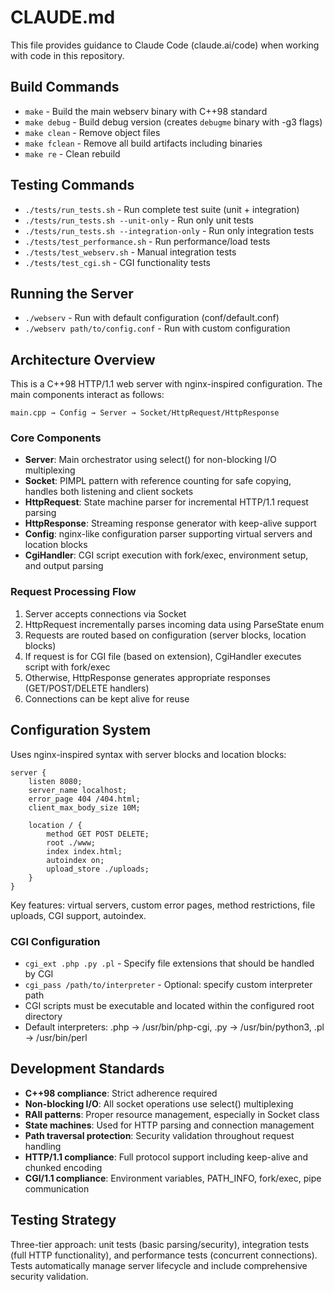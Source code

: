 # CLAUDE.md

This file provides guidance to Claude Code (claude.ai/code) when working with code in this repository.

## Build Commands

- `make` - Build the main webserv binary with C++98 standard
- `make debug` - Build debug version (creates `debugme` binary with -g3 flags)
- `make clean` - Remove object files
- `make fclean` - Remove all build artifacts including binaries
- `make re` - Clean rebuild

## Testing Commands

- `./tests/run_tests.sh` - Run complete test suite (unit + integration)
- `./tests/run_tests.sh --unit-only` - Run only unit tests
- `./tests/run_tests.sh --integration-only` - Run only integration tests
- `./tests/test_performance.sh` - Run performance/load tests
- `./tests/test_webserv.sh` - Manual integration tests
- `./tests/test_cgi.sh` - CGI functionality tests

## Running the Server

- `./webserv` - Run with default configuration (conf/default.conf)
- `./webserv path/to/config.conf` - Run with custom configuration

## Architecture Overview

This is a C++98 HTTP/1.1 web server with nginx-inspired configuration. The main components interact as follows:

```
main.cpp → Config → Server → Socket/HttpRequest/HttpResponse
```

### Core Components

- **Server**: Main orchestrator using select() for non-blocking I/O multiplexing
- **Socket**: PIMPL pattern with reference counting for safe copying, handles both listening and client sockets
- **HttpRequest**: State machine parser for incremental HTTP/1.1 request parsing
- **HttpResponse**: Streaming response generator with keep-alive support
- **Config**: nginx-like configuration parser supporting virtual servers and location blocks
- **CgiHandler**: CGI script execution with fork/exec, environment setup, and output parsing

### Request Processing Flow

1. Server accepts connections via Socket
2. HttpRequest incrementally parses incoming data using ParseState enum
3. Requests are routed based on configuration (server blocks, location blocks)
4. If request is for CGI file (based on extension), CgiHandler executes script with fork/exec
5. Otherwise, HttpResponse generates appropriate responses (GET/POST/DELETE handlers)
6. Connections can be kept alive for reuse

## Configuration System

Uses nginx-inspired syntax with server blocks and location blocks:

```nginx
server {
    listen 8080;
    server_name localhost;
    error_page 404 /404.html;
    client_max_body_size 10M;
    
    location / {
        method GET POST DELETE;
        root ./www;
        index index.html;
        autoindex on;
        upload_store ./uploads;
    }
}
```

Key features: virtual servers, custom error pages, method restrictions, file uploads, CGI support, autoindex.

### CGI Configuration

- `cgi_ext .php .py .pl` - Specify file extensions that should be handled by CGI
- `cgi_pass /path/to/interpreter` - Optional: specify custom interpreter path
- CGI scripts must be executable and located within the configured root directory
- Default interpreters: .php → /usr/bin/php-cgi, .py → /usr/bin/python3, .pl → /usr/bin/perl

## Development Standards

- **C++98 compliance**: Strict adherence required
- **Non-blocking I/O**: All socket operations use select() multiplexing
- **RAII patterns**: Proper resource management, especially in Socket class
- **State machines**: Used for HTTP parsing and connection management
- **Path traversal protection**: Security validation throughout request handling
- **HTTP/1.1 compliance**: Full protocol support including keep-alive and chunked encoding
- **CGI/1.1 compliance**: Environment variables, PATH_INFO, fork/exec, pipe communication

## Testing Strategy

Three-tier approach: unit tests (basic parsing/security), integration tests (full HTTP functionality), and performance tests (concurrent connections). Tests automatically manage server lifecycle and include comprehensive security validation.